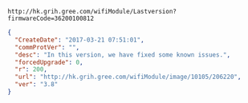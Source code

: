 `http://hk.grih.gree.com/wifiModule/Lastversion?firmwareCode=36200100812`

```json
{
  "CreateDate": "2017-03-21 07:51:01",
  "commProtVer": "",
  "desc": "In this version, we have fixed some known issues.",
  "forcedUpgrade": 0,
  "r": 200,
  "url": "http://hk.grih.gree.com/wifiModule/image/10105/206220",
  "ver": "3.8"
}
```
